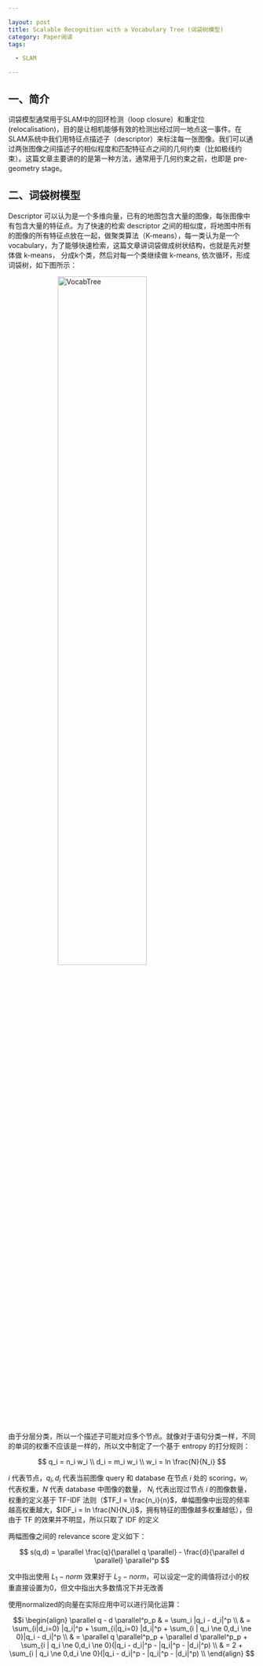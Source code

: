 ```yaml
---

layout: post
title: Scalable Recognition with a Vocabulary Tree (词袋树模型)
category: Paper阅读
tags: 

  - SLAM

---
```


<style>
img{
    width: 60%;
    padding-left: 20%;
}
</style>
## 一、简介

词袋模型通常用于SLAM中的回环检测（loop closure）和重定位(relocalisation)，目的是让相机能够有效的检测出经过同一地点这一事件。在SLAM系统中我们用特征点描述子（descriptor）来标注每一张图像。我们可以通过两张图像之间描述子的相似程度和匹配特征点之间的几何约束（比如极线约束）。这篇文章主要讲的的是第一种方法，通常用于几何约束之前，也即是 pre-geometry stage。



## 二、词袋树模型

Descriptor 可以认为是一个多维向量，已有的地图包含大量的图像，每张图像中有包含大量的特征点。为了快速的检索 descriptor 之间的相似度，将地图中所有的图像的所有特征点放在一起，做聚类算法（K-means），每一类认为是一个 vocabulary，为了能够快速检索，这篇文章讲词袋做成树状结构，也就是先对整体做 k-means， 分成k个类，然后对每一个类继续做 k-means, 依次循环，形成词袋树，如下图所示：



![VocabTree][1]



由于分层分类，所以一个描述子可能对应多个节点。就像对于语句分类一样，不同的单词的权重不应该是一样的，所以文中制定了一个基于 entropy 的打分规则：

$$
q_i = n_i w_i \\
d_i = m_i w_i \\
w_i = ln \frac{N}{N_i}
$$

$i$ 代表节点，$q_i, d_i$ 代表当前图像 query 和 database 在节点 $i$ 处的 scoring，$w_i$ 代表权重，$N$ 代表 database 中图像的数量， $N_i$ 代表出现过节点 $i$ 的图像数量，权重的定义基于 TF-IDF 法则（$TF_I = \frac{n_i}{n}$，单幅图像中出现的频率越高权重越大，$IDF_i = ln \frac{N}{N_i}$，拥有特征的图像越多权重越低），但由于 TF 的效果并不明显，所以只取了 IDF 的定义

两幅图像之间的 relevance score 定义如下：  

$$
s(q,d) = \parallel \frac{q}{\parallel q \parallel} - \frac{d}{\parallel d \parallel} \parallel^p
$$

文中指出使用 $L_1-norm$ 效果好于 $L_2-norm$，可以设定一定的阈值将过小的权重直接设置为0，但文中指出大多数情况下并无改善

使用normalized的向量在实际应用中可以进行简化运算：

$$i
\begin{align}
\parallel q - d \parallel^p_p & = \sum_i |q_i - d_i|^p \\
& = \sum_{i|d_i=0} |q_i|^p + \sum_{i|q_i=0} |d_i|^p + \sum_{i | q_i \ne 0,d_i \ne 0}|q_i - d_i|^p \\ 
& = \parallel q \parallel^p_p + \parallel d \parallel^p_p + \sum_{i | q_i \ne 0,d_i \ne 0}(|q_i - d_i|^p - |q_i|^p - |d_i|^p) \\
& = 2 + \sum_{i | q_i \ne 0,d_i \ne 0}(|q_i - d_i|^p - |q_i|^p - |d_i|^p) \\
\end{align}
$$










[1]: https://res.cloudinary.com/bxy1994/image/upload/v1551185359/SLAM/vocabulary_tree.png


